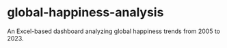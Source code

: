 # global-happiness-analysis
An Excel-based dashboard analyzing global happiness trends from 2005 to 2023.
